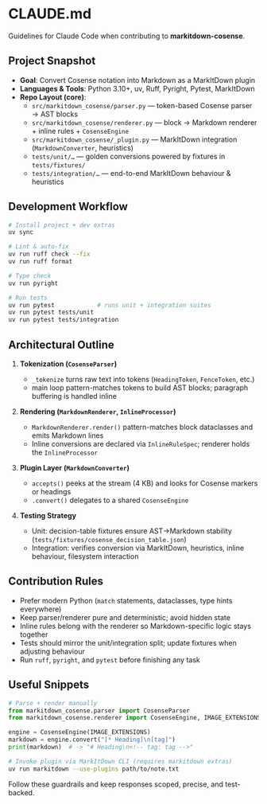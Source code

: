 # CLAUDE.md

Guidelines for Claude Code when contributing to **markitdown-cosense**.

## Project Snapshot
- **Goal**: Convert Cosense notation into Markdown as a MarkItDown plugin
- **Languages & Tools**: Python 3.10+, uv, Ruff, Pyright, Pytest, MarkItDown
- **Repo Layout (core)**:
  - `src/markitdown_cosense/parser.py` — token-based Cosense parser → AST blocks
  - `src/markitdown_cosense/renderer.py` — block → Markdown renderer + inline rules + `CosenseEngine`
  - `src/markitdown_cosense/_plugin.py` — MarkItDown integration (`MarkdownConverter`, heuristics)
  - `tests/unit/…` — golden conversions powered by fixtures in `tests/fixtures/`
  - `tests/integration/…` — end-to-end MarkItDown behaviour & heuristics

## Development Workflow
```bash
# Install project + dev extras
uv sync

# Lint & auto-fix
uv run ruff check --fix
uv run ruff format

# Type check
uv run pyright

# Run tests
uv run pytest            # runs unit + integration suites
uv run pytest tests/unit
uv run pytest tests/integration
```

## Architectural Outline
1. **Tokenization (`CosenseParser`)**
   - `_tokenize` turns raw text into tokens (`HeadingToken`, `FenceToken`, etc.)
   - main loop pattern-matches tokens to build AST blocks; paragraph buffering is handled inline

2. **Rendering (`MarkdownRenderer`, `InlineProcessor`)**
   - `MarkdownRenderer.render()` pattern-matches block dataclasses and emits Markdown lines
   - Inline conversions are declared via `InlineRuleSpec`; renderer holds the `InlineProcessor`

3. **Plugin Layer (`MarkdownConverter`)**
   - `accepts()` peeks at the stream (4 KB) and looks for Cosense markers or headings
   - `.convert()` delegates to a shared `CosenseEngine`

4. **Testing Strategy**
   - Unit: decision-table fixtures ensure AST→Markdown stability (`tests/fixtures/cosense_decision_table.json`)
   - Integration: verifies conversion via MarkItDown, heuristics, inline behaviour, filesystem interaction

## Contribution Rules
- Prefer modern Python (`match` statements, dataclasses, type hints everywhere)
- Keep parser/renderer pure and deterministic; avoid hidden state
- Inline rules belong with the renderer so Markdown-specific logic stays together
- Tests should mirror the unit/integration split; update fixtures when adjusting behaviour
- Run `ruff`, `pyright`, and `pytest` before finishing any task

## Useful Snippets
```python
# Parse + render manually
from markitdown_cosense.parser import CosenseParser
from markitdown_cosense.renderer import CosenseEngine, IMAGE_EXTENSIONS

engine = CosenseEngine(IMAGE_EXTENSIONS)
markdown = engine.convert("[* Heading]\n[tag]")
print(markdown)  # -> "# Heading\n<!-- tag: tag -->"
```

```bash
# Invoke plugin via MarkItDown CLI (requires markitdown extras)
uv run markitdown --use-plugins path/to/note.txt
```

Follow these guardrails and keep responses scoped, precise, and test-backed.
